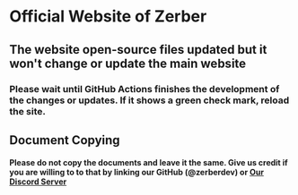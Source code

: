 # Official Website of Zerber

## The website open-source files updated but it won't change or update the main website
### Please wait until GitHub Actions finishes the development of the changes or updates. If it shows a green check mark, reload the site.

## Document Copying
#### Please do not copy the documents and leave it the same. Give us credit if you are willing to to that by linking our GitHub (@zerberdev) or [Our Discord Server](https://discord.gg/ftetwwpv47)
